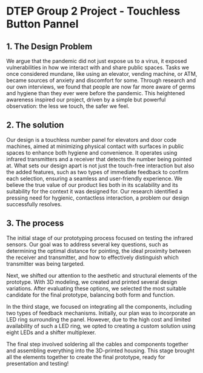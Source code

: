 # DTEP Group 2 Project - Touchless Button Pannel
## 1. The Design Problem

We argue that the pandemic did not just expose us to a virus, it exposed vulnerabilities in how we interact with and share public spaces. Tasks we once considered mundane, like using an elevator, vending machine, or ATM, became sources of anxiety and discomfort for some. Through research and our own interviews, we found that people are now far more aware of germs and hygiene than they ever were before the pandemic. This heightened awareness inspired our project, driven by a simple but powerful observation: the less we touch, the safer we feel.

## 2. The solution 

Our design is a touchless number panel for elevators and door code machines, aimed at minimizing physical contact with surfaces in public spaces to enhance both hygiene and convenience. It operates using infrared transmitters and a receiver that detects the number being pointed at. What sets our design apart is not just the touch-free interaction but also the added features, such as two types of immediate feedback to confirm each selection, ensuring a seamless and user-friendly experience.
We believe the true value of our product lies both in its scalability and its suitability for the context it was designed for. Our research identified a pressing need for hygienic, contactless interaction, a problem our design successfully resolves.

## 3. The process 

The initial stage of our prototyping process focused on testing the infrared sensors. Our goal was to address several key questions, such as determining the optimal distance for pointing, the ideal proximity between the receiver and transmitter, and how to effectively distinguish which transmitter was being targeted.

Next, we shifted our attention to the aesthetic and structural elements of the prototype. With 3D modeling, we created and printed several design variations. After evaluating these options, we selected the most suitable candidate for the final prototype, balancing both form and function.

In the third stage, we focused on integrating all the components, including two types of feedback mechanisms. Initially, our plan was to incorporate an LED ring surrounding the panel. However, due to the high cost and limited availability of such a LED ring, we opted to creating a custom solution using eight LEDs and a shifter multiplexer. 

The final step involved soldering all the cables and components together and assembling everything into the 3D-printed housing. This stage brought all the elements together to create the final prototype, ready for presentation and testing!
